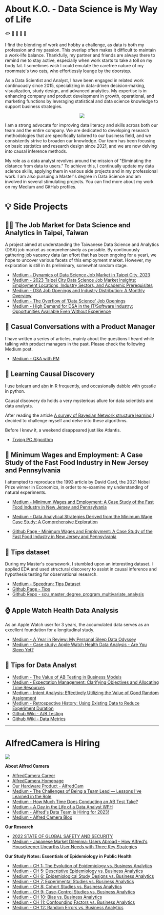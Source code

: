 
# About K.O. - Data Science is My Way of Life
:fish: :tropical_fish: :whale: :blowfish: :dolphin:

I find the blending of work and hobby a challenge, as data is both my profession and my passion. This overlap often makes it difficult to maintain a work-life balance. Thankfully, my partner and friends are always there to remind me to stay active, especially when work starts to take a toll on my body fat. I sometimes wish I could emulate the carefree nature of my roommate's two cats, who effortlessly lounge by the doorstep.

As a Data Scientist and Analyst, I have been engaged in related work continuously since 2015, specializing in data-driven decision-making, visualization, study design, and advanced analytics. My expertise is in enhancing company and product development in growth, operational, and marketing functions by leveraging statistical and data science knowledge to support business strategies.

<p align="center">
  <a href="https://skillicons.dev">
    <img src="https://skillicons.dev/icons?i=r,py,gcp,vscode" />
  </a>
</p>

I am a strong advocate for improving data literacy and skills across both our team and the entire company. We are dedicated to developing research methodologies that are specifically tailored to our business field, and we consistently strive to broaden our knowledge. Our team has been focusing on basic statistics and research design since 2021, and we are now delving into causal inference methods.

My role as a data analyst revolves around the mission of "Eliminating the distance from data to users." To achieve this, I continually update my data science skills, applying them in various side projects and in my professional work. I am also pursuing a Master's degree in Data Science and am involved in several stimulating projects. You can find more about my work on my Medium and GitHub profiles.

# :bulb: Side Projects

## :office_worker: The Job Market for Data Science and Analytics in Taipei, Taiwan

A project aimed at understanding the Taiwanese Data Science and Analytics (DSA) job market as comprehensively as possible. By continuously gathering job vacancy data (an effort that has been ongoing for a year), we hope to uncover various facets of this employment market. However, my exploration is still in its preliminary, somewhat random stage.

 - [Medium - Dynamics of Data Science Job Market in Taipei City, 2023](https://medium.com/the-whispers-of-a-data-analyst/case-study-dynamics-of-data-science-job-market-in-taipei-city-2023-ac73c3ac7920)
 - [Medium - 2023 Taipei City Data Science Job Market Insights: Employment Locations, Industry Sectors, and Academic Prerequisites](https://medium.com/the-whispers-of-a-data-analyst/case-study-2023-taipei-city-data-science-job-market-insights-employment-locations-industry-6bcf7f87178e)
 - [Medium - DSA Job Openings and Industry Distribution: A Monthly Overview](https://medium.com/the-whispers-of-a-data-analyst/dsa-job-openings-and-industry-distribution-a-monthly-overview-bf7806c095ca)
 - [Medium - The Overflow of 'Data Science' Job Openings](https://medium.com/@bananish.cyk/2023-年-data-science-工作職缺-機會懶人包-資料科學出路可以做什麼-一-氾濫的-資料科學-職缺-bf3e358ef93d)
 - [Medium - High Demand for DSA in the IT/Software Industry: Opportunities Available Even Without Experience](https://medium.com/@bananish.cyk/2023-年-data-science-工作職缺-機會懶人包-資料科學出路可以做什麼-二-資訊業-軟體業對-dsa-的需求多-沒有經驗也可以找到合適的職缺-cc8a74b17fc0)

## :bookmark_tabs: Casual Conversations with a Product Manager

I have written a series of articles, mainly about the questions I heard while talking with product managers in the past. Please check the following Medium post.

- [Medium - Q&A with PM](https://medium.com/the-whispers-of-a-data-analyst/tagged/qa)

## :running: Learning Causal Discovery

I use [bnlearn](https://www.bnlearn.com/) and [abn](http://r-bayesian-networks.org/) in R frequently, and occasionally dabble with gcastle in python.

Causal discovery do holds a very mysterious allure for data scientists and data analysts.

After reading the article [A survey of Bayesian Network structure learning
](https://link.springer.com/article/10.1007/s10462-022-10351-w)
I decided to challenge myself and delve into these algorithms.

Before I knew it, a weekend disappeared just like Atlantis.

- [Trying PC Algorithm](https://github.com/seimwiwa/playground_python/blob/main/20231202_trying_pc_algorithm.ipynb)

## :page_with_curl: Minimum Wages and Employment: A Case Study of the Fast Food Industry in New Jersey and Pennsylvania

I attempted to reproduce the 1993 article by David Card, the 2021 Nobel Prize winner in Economics, in order to re-examine my understanding of natural experiments.

 - [Medium - Minimum Wages and Employment: A Case Study of the Fast Food Industry in New Jersey and Pennsylvania](https://medium.com/the-whispers-of-a-data-analyst/minimum-wages-and-employment-a-case-study-of-the-fast-food-industry-in-new-jersey-and-pennsylvania-9c008b8a5b57)

 - [Medium - Data Analytical Strategies Derived from the Minimum Wage Case Study: A Comprehensive Exploration](https://medium.com/the-whispers-of-a-data-analyst/data-analytical-strategies-derived-from-the-minimum-wage-case-study-a-comprehensive-exploration-6691db5647f8)

 - [Github Page - Minimum Wages and Employment: A Case Study of the Fast Food Industry in New Jersey and Pennsylvania](https://seimwiwa.github.io/minimum_wages_and_employment_in_nj/)
 
## :money_with_wings: Tips dataset

During my Master's coursework, I stumbled upon an interesting dataset. I applied EDA and used structural discovery to assist in causal inference and hypothesis testing for observational research.

 - [Medium - Speedrun: Tips Dataset](https://medium.com/the-whispers-of-a-data-analyst/speedrun-tips-數據集-515740298ebf)
 - [Github Page - Tips](https://seimwiwa.github.io/scu_master_degree_program_multivariate_analysis/2023_03_11_Tips.html)
 - [Github Repo - scu_master_degree_program_multivariate_analysis](https://github.com/seimwiwa/scu_master_degree_program_multivariate_analysis)

## :watch: Apple Watch Health Data Analysis

As an Apple Watch user for 3 years, the accumulated data serves as an excellent foundation for a longitudinal study.

 - [Medium - A Year in Review: My Personal Sleep Data Odyssey](https://medium.com/the-whispers-of-a-data-analyst/a-year-in-review-my-personal-sleep-data-odyssey-6543592277ad)
 - [Medium - Case study: Apple Watch Health Data Analysis - Are You Sleep Yet?](https://medium.com/the-whispers-of-a-data-analyst/case-study-%E5%81%A5%E5%BA%B7%E6%95%B8%E6%93%9A%E5%88%86%E6%9E%90-%E4%BD%A0%E7%9D%A1%E4%BA%86%E5%97%8E-869e3295b6be)

## :electric_plug: Tips for Data Analyst

 - [Medium - The Value of AB Testing in Business Models](https://medium.com/@bananish.cyk/五個讓-ab-test-更有效率的小撇步-一-引言-ab-test-在商業模式中的價值-567dae001972)
 - [Medium - Expectation Management: Clarifying Objectives and Allocating Time Resources](https://medium.com/@bananish.cyk/五個讓-ab-test-更有效率的小撇步-第一招-期待管理-先確認釐清目標所需要的時間資源-53d3bf72460e)
 - [Medium - Intent Analysis: Effectively Utilizing the Value of Good Random Assignment](https://medium.com/@bananish.cyk/五個讓-ab-test-更有效率的小撇步-第二招-意向分析-妥善運用保持良好的隨機分派價值-b201a568239c)
 - [Medium - Retrospective History: Using Existing Data to Reduce Experiment Duration](https://medium.com/@bananish.cyk/五個讓-ab-test-更有效率的小撇步-第三招-回溯歷史-運用既有數據減少實驗所需的時間-d2b97ceffe59)
 - [Github Wiki - A/B Testing](https://github.com/seimwiwa/seimwiwa/wiki/Tips-for-A-B-Testing-and-Randomized-Controlled-Trial-(RCT))
 - [Github Wiki - Data Metrics](https://github.com/seimwiwa/seimwiwa/wiki/Tips-for-Data-Metrics)

---

# AlfredCamera is Hiring

![](https://alfred.camera/rebranding-static/logo.svg)

**About Alfred Camera**

- [AlfredCamera Career](https://alfred.teamdoor.io/)
- [AlfredCamera Homepage](https://alfred.camera/)
- [Our Hardware Product - AlfredCam](https://alfred.camera/security-cameras)
- [Medium - The Challenges of Being a Team Lead — Lessons I've Learned in the Role](https://medium.com/alfredcamera/team-lead-不好當-當-team-lead-我學會的事-b9a011dd88af)
- [Medium - How Much Time Does Conducting an AB Test Take?](https://medium.com/alfredcamera/%E5%81%9A-ab-test-%E9%9C%80%E8%A6%81%E5%A4%9A%E5%B0%91%E6%99%82%E9%96%93-c401fbe00eb0)
- [Medium - A Day in the Life of a Data Analyst WFH](https://medium.com/alfredcamera/數據分析師-wfh-的一天-79b959e43e70)
- [Medium - Alfred's Data Team is Hiring for 2023!](https://medium.com/alfredcamera/2023-年阿福管家的數據團隊開缺啦-e614fcea7f41)
- [Medium - Alfred Camera Blog](https://medium.com/alfredcamera)

**Our Research**

- [2022 STATE OF GLOBAL SAFETY AND SECURITY](https://alfred.camera/state-of-security/en/2022/)
- [Medium - Japanese Market Dilemma: Users Abroad – How Alfred's Housekeeper Unearths User Needs with Three Key Strategies](https://medium.com/alfredcamera/阿福管家-寶寶-兒童攝影機使用習慣-95f3a0f3e0d0)

**Our Study Notes: Essentials of Epidemiology in Public Health**

 - [Medium - CH 1: The Evolution of Epidemiology vs. Business Analytics](https://medium.com/the-whispers-of-a-data-analyst/ch-1-the-approach-and-evolution-of-epidemiology-6f2e0dbbfd27)
 - [Medium - CH 5: Descriptive Epidemiology vs. Business Analytics](https://medium.com/the-whispers-of-a-data-analyst/ch-5-描述性流行病學-vs-商業分析-61cdd630fcc9) 
 - [Medium - CH 6: Epidemiological Study Designs vs. Business Analytics](https://medium.com/the-whispers-of-a-data-analyst/ch-6-流行病學研究設計-vs-商業分析-c9d039187c5d)
 - [Medium - CH 7: Experimental Studies vs. Business Analytics](https://medium.com/the-whispers-of-a-data-analyst/ch-7-實驗性研究-vs-商業分析-634053471331)
 - [Medium - CH 8: Cohort Studies vs. Business Analytics](https://medium.com/the-whispers-of-a-data-analyst/ch-8-隊列研究-vs-商業分析-237474dec6e9)
 - [Medium - CH 9: Case-Control Studies vs. Business Analytics](https://medium.com/the-whispers-of-a-data-analyst/ch-9-案例對照研究-vs-商業分析-eff5a0e299ec)
 - [Medium - CH 10: Bias vs. Business Analytics](https://medium.com/the-whispers-of-a-data-analyst/ch-10-偏誤-vs-商業分析-d7ccb1f62051)
 - [Medium - CH 11: Confounding Factors vs. Business Analytics](https://medium.com/the-whispers-of-a-data-analyst/ch-10-混淆因子-vs-商業分析-20e8f28db6e6)
 - [Medium - CH 12: Random Errors vs. Business Analytics](https://medium.com/the-whispers-of-a-data-analyst/ch-12-隨機錯誤-vs-商業分析-1611b9ae4da8)
